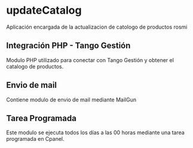 # updateCatalog
  Aplicación encargada de la actualizacion de catologo de productos rosmi


## Integración PHP - Tango Gestión
  Modulo PHP utilizado para conectar con Tango Gestión y obtener el catalogo de productos. 

## Envio de mail
  Contiene modulo de envio de mail mediante MailGun
  
## Tarea Programada
  Este modulo se ejecuta todos los días a las 00 horas mediante una tarea programada en Cpanel.
